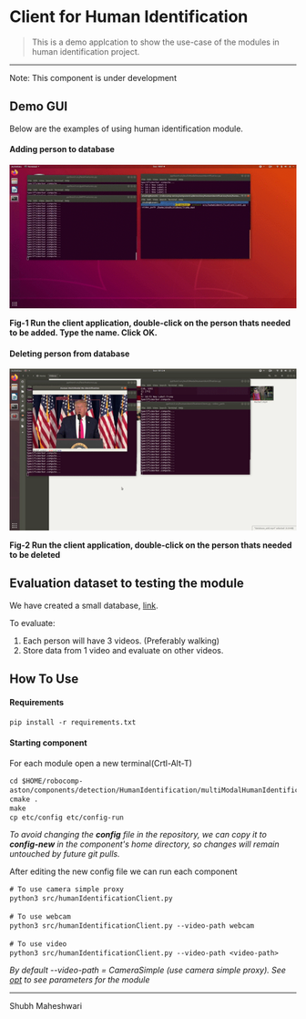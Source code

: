 # Client for Human Identification

> This is a demo applcation to show the use-case of the modules in human identification project.     
---
Note: This component is under development

## Demo GUI
Below are the examples of using human identification module. 
#### Adding person to database 

![add-video](../../docs/gifs/database_add.gif)

**Fig-1 Run the client application, double-click on the person thats needed to be added. Type the name. Click OK.**

#### Deleting person from database

![delete-video](../../docs/gifs/database_delete.gif)


**Fig-2 Run the client application, double-click on the person thats needed to be deleted**

## Evaluation dataset to testing the module 
We have created a small database, [link](https://drive.google.com/drive/folders/15Z6ZSVA_cbcK_QEBG4Ovu7oiXQiPXOfO?usp=sharing).

To evaluate:  
1. Each person will have 3 videos. (Preferably walking)
2. Store data from 1 video and evaluate on other videos. 

## How To Use

#### Requirements
```
pip install -r requirements.txt
```

#### Starting component
For each module open a new terminal(Crtl-Alt-T)  
```
cd $HOME/robocomp-aston/components/detection/HumanIdentification/multiModalHumanIdentification
cmake . 
make
cp etc/config etc/config-run
```
*To avoid changing the **config** file in the repository, we can copy it to **config-new** in the component's home directory, so changes will remain untouched by future git pulls.*

After editing the new config file we can run each component
```
# To use camera simple proxy
python3 src/humanIdentificationClient.py 

# To use webcam 
python3 src/humanIdentificationClient.py --video-path webcam

# To use video 
python3 src/humanIdentificationClient.py --video-path <video-path>
```

*By default --video-path = CameraSimple (use camera simple proxy). See [opt](./src/humanIdentificationClient.py) to see parameters for the module*

---

Shubh Maheshwari